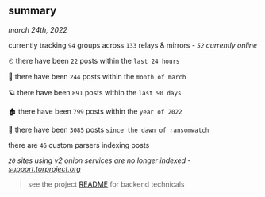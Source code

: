 
## summary
_march 24th, 2022_

currently tracking `94` groups across `133` relays & mirrors - _`52` currently online_

⏲ there have been `22` posts within the `last 24 hours`

🦈 there have been `244` posts within the `month of march`

🪐 there have been `891` posts within the `last 90 days`

🏚 there have been `799` posts within the `year of 2022`

🦕 there have been `3085` posts `since the dawn of ransomwatch`

there are `46` custom parsers indexing posts

_`20` sites using v2 onion services are no longer indexed - [support.torproject.org](https://support.torproject.org/onionservices/v2-deprecation/)_

> see the project [README](https://github.com/thetanz/ransomwatch#ransomwatch--) for backend technicals
